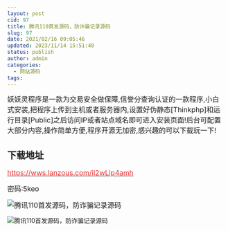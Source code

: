 ```yaml
---
layout: post
cid: 97
title: 腾讯110首发源码，防诈骗记录源码
slug: 97
date: 2021/02/16 09:05:46
updated: 2023/11/14 15:51:40
status: publish
author: admin
categories: 
  - 网站源码
tags: 
---
```



<div alt="潮男心博客 www.cnx0.com" >
				<p>
	<span style="font-size:16px;">妖妖灵程序是一款为交易安全做保障,信誉分查询认证的一款程序,小白式安装,把程序上传到主机或者服务器内,设置好伪静态[Thinkphp]和运行目录[Public]之后访问IP或者站点域名即可进入安装页面!后台可配置大部分内容,操作简单方便,程序开源无加密,感兴趣的可以下载玩一下!</span> 
</p>
<p>
	<span style="font-size:16px;"><h2>下载地址</h2></span><span><a href="https://wws.lanzous.com/il2wLlp4amh" target="_blank"><span style="color:#E53333;font-size:16px;">https://wws.lanzous.com/il2wLlp4amh</span></a></span> 
</p>
<p>
	<span style="font-size:16px;">密码:5keo</span> 
</p>
<p>
	<span style="font-size:16px;"><img src="https://www.kjsv.com/download/image/2021/02/15/20210215175156_824231.png" alt="腾讯110首发源码，防诈骗记录源码" title="腾讯110首发源码，防诈骗记录源码" align="" /><br />
</span> 
</p>
<p>
	<span><img src="https://www.kjsv.com/download/image/2021/02/15/20210215175144_441741.png" alt="腾讯110首发源码，防诈骗记录源码" title="腾讯110首发源码，防诈骗记录源码" align="" /><br />
</span> 
</p>
<p>
	<span><br />
</span> 
</p>			</div>
			